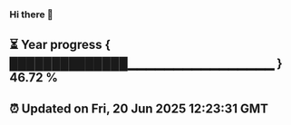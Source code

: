 ### Hi there 👋
⏳ Year progress { ██████████████▁▁▁▁▁▁▁▁▁▁▁▁▁▁▁▁ } 46.72 %
---
⏰ Updated on Fri, 20 Jun 2025 12:23:31 GMT
---
